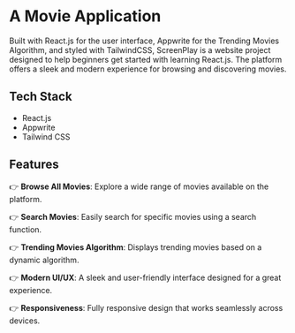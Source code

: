 # A Movie Application

Built with React.js for the user interface, Appwrite for the Trending Movies Algorithm, and styled with TailwindCSS, ScreenPlay is a website project designed to help beginners get started with learning React.js. The platform offers a sleek and modern experience for browsing and discovering movies.

## Tech Stack

- React.js
- Appwrite
- Tailwind CSS

## Features

👉 **Browse All Movies**: Explore a wide range of movies available on the platform.

👉 **Search Movies**: Easily search for specific movies using a search function.

👉 **Trending Movies Algorithm**: Displays trending movies based on a dynamic algorithm.

👉 **Modern UI/UX**: A sleek and user-friendly interface designed for a great experience.

👉 **Responsiveness**: Fully responsive design that works seamlessly across devices.
